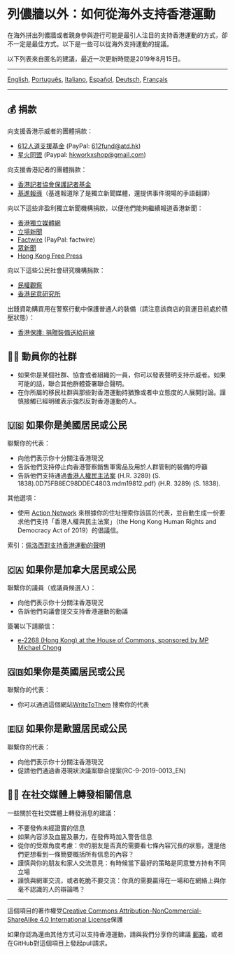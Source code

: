 # 列儂牆以外：如何從海外支持香港運動

在海外拼出列儂牆或者親身參與遊行可能是最引人注目的支持香港運動的方式，卻不一定是最佳方式。以下是一些可以從海外支持運動的提議。

以下列表來自匿名的建議，最近一次更新時間是2019年8月15日。

---

[English](README.md), [Português](README-Portugues.md), [Italiano](README-Italiano.md), [Español](README-Español.md), [Deutsch](README-Deutsch.md), [Français](README-Francais.md)

---

## 💰 捐款

向支援香港示威者的團體捐款：

- [612人道支援基金](https://www.facebook.com/612Fund/) (PayPal: 612fund@atd.hk)
- [星火同盟](https://www.facebook.com/sparkalliancehk/posts/2042900022663786) (Paypal: hkworkxshop@gmail.com)

向支援香港記者的團體捐款：

- [香港記者協會保護記者基金](https://gogetfunding.com/hkjaraisefund/)
- [基進報導](https://radicalhk.com/about/donation/)（基進報道除了是獨立新聞媒體，還提供事件現場的手語翻譯）

向以下這些非盈利獨立新聞機構捐款，以便他們能夠繼續報道香港新聞：

- [香港獨立媒體網](http://www.inmediahk.net/donate)
- [立場新聞](https://mystand.thestandnews.com/)
- [Factwire](https://www.factwire.org/backus/) (PayPal: factwire)
- [眾新聞](https://www.hkcnews.com/aboutus/)
- [Hong Kong Free Press](https://www.hongkongfp.com/support-hkfp/)

向以下這些公民社會研究機構捐款：

- [民權觀察](https://www.hkcro.org/fundraising/)
- [香港民意研究所](https://www.pori.hk/donation)

出錢資助購買用在警察行動中保護普通人的裝備（請注意該商店的貨運目前處於積壓狀態）：

- [香港保護: 捐贈裝備送給前線](https://hkprotect.org/shop/%e4%bf%9d%e8%ad%b7%e8%a3%9d%e5%82%99/%e6%8d%90%e8%b4%88%e8%a3%9d%e5%82%99%e9%80%81%e7%b5%a6%e5%89%8d%e7%b7%9a/)

## 🧓🏻 動員你的社群

- 如果你是某個社群、協會或者組織的一員，你可以發表聲明支持示威者。如果可能的話，聯合其他群體簽署聯合聲明。
- 在你所屬的移民社群與那些對香港運動持猶豫或者中立態度的人展開討論。謹慎接觸已經明確表示強烈反對香港運動的人。

## 🇺🇸 如果你是美國居民或公民

聯繫你的代表：

- 向他們表示你十分關注香港現況
- 告訴他們支持停止向香港警察銷售軍需品及用於人群管制的裝備的呼籲
- 告訴他們支持通過[香港人權民主法案](https://www.rubio.senate.gov/public/_cache/files/7030f464-ac78-4af9-a5d1-55151ca3b6f8/C89816EECDFDE0D75FB8EC98DDEC4803.mdm19812.pdf) (H.R. 3289) (S. 1838).0D75FB8EC98DDEC4803.mdm19812.pdf) (H.R. 3289) (S. 1838).

其他選項：

- 使用 [Action Network](https://actionnetwork.org/letters/co-sponsor-hong-kong-human-rights-and-democracy-act-of-2019) 來根據你的住址搜索你該區的代表，並自動生成一份要求他們支持「香港人權與民主法案」（the Hong Kong Human Rights and Democracy Act of 2019）的倡議信。

索引：[佩洛西對支持香港運動的聲明](https://www.speaker.gov/newsroom/8519-3/)

## 🇨🇦 如果你是加拿大居民或公民

聯繫你的議員（或議員候選人）：

- 向他們表示你十分關注香港現況
- 告訴他們向議會提交支持香港運動的動議

簽署以下請願信：

- [e-2268 (Hong Kong) at the House of Commons, sponsored by MP Michael Chong](https://petitions.ourcommons.ca/en/Petition/Details?Petition=e-2268)

## 🇬🇧如果你是英國居民或公民

聯繫你的代表：

- 你可以通過這個網站[WriteToThem](https://www.writetothem.com/) 搜索你的代表

## 🇪🇺 如果你是歐盟居民或公民

聯繫你的代表：

- 向他們表示你十分關注香港現況
- 促請他們通過香港現狀決議案聯合提案(RC-9-2019-0013_EN)

## 🤳🏼 在社交媒體上轉發相關信息

一些關於在社交媒體上轉發消息的建議：

- 不要發佈未經證實的信息
- 如果內容涉及血腥及暴力，在發佈時加入警告信息
- 從你的受眾角度考慮：你的朋友是否真的需要看七條內容冗長的狀態，還是他們更想看到一條簡要概括所有信息的內容？
- 謹慎與你的朋友和家人交流意見：有時候當下最好的策略是同意雙方持有不同立場
- 謹慎與網軍交流，或者乾脆不要交流：你真的需要贏得在一場和在網絡上與你毫不認識的人的辯論嗎？

---

這個項目的著作權受[Creative Commons Attribution-NonCommercial-ShareAlike 4.0 International License](http://creativecommons.org/licenses/by-nc-sa/4.0/)保護

如果你認為還由其他方式可以支持香港運動，請與我們分享你的建議 [郵箱](mailto:hi@hongkonggong.com)，或者在GitHub對這個項目上發起pull請求。